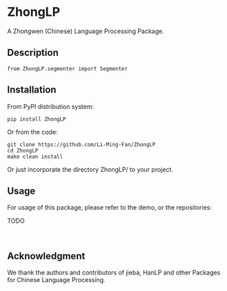 # ZhongLP

A Zhongwen (Chinese) Language Processing Package.


## Description

```
from ZhongLP.segmenter import Segmenter

```


## Installation

From PyPI distribution system:

```
pip install ZhongLP
```


Or from the code:

```
git clone https://github.com/Li-Ming-Fan/ZhongLP
cd ZhongLP
make clean install
```


Or just incorporate the directory ZhongLP/ to your project.



## Usage

For usage of this package, please refer to the demo, or the repositories:

TODO


</br>

## Acknowledgment

We thank the authors and contributors of jieba, HanLP and other Packages for Chinese Language Processing.


